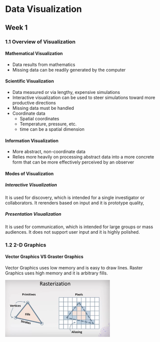 # Data Visualization

## Week 1

### 1.1 Overview of Visualization

#### Mathematical Visualization

- Data results from mathematics
- Missing data can be readily generated by the computer

#### Scientific Visualization

- Data measured or via lengthy, expensive simulations
- Interactive visualization can be used to steer simulations toward more productive directions
- Missing data must be handled
- Coordinate data
  - Spatial coordinates
  - Temperature, pressure, etc.
  - time can be a spatial dimension

#### Information Visualization

- More abstract, non-coordinate data
- Relies more heavily on processing abstract data into a more concrete form that can be more effectively perceived by an observer

#### Modes of Visualization 

##### Interactive Visualization

It is used for discovery, which is intended for a single investigator or collaborators. It rerenders based on input and it is prototype quality,

##### Presentation Visualization

It is used for communication, which is intended for large groups or mass audiences. It does not support user input and it is highly polished.

### 1.2 2-D Graphics

#### Vector Graphics VS Graster Graphics

Vector Graphics uses low memory and is easy to draw lines. Raster Graphics uses high memory and it is arbitrary fills.

<img src="Data%20Visualization.assets/image-20220624173459376.png" alt="image-20220624173459376" style="zoom: 33%;" />